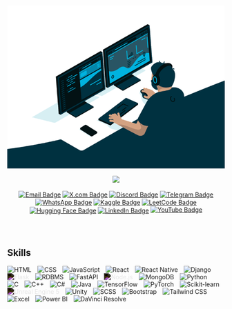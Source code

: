 <!---upper heading--->
<p align = "center">
<img src="ml.gif" alt="Machine Learning and Data Science">
</p>

<p align="center">
  <a href="https://github.com/AbdullahAlAlif"><img src="https://readme-typing-svg.herokuapp.com?lines=Hello+World;I'm+Alif;I+enjoy+coding,;Enthusiastic+about+ML;and+try+to+embrace+challenges;Always+eager+to+learn+and+adapt.&center=true&width=500&height=60&color=FFFFFF&background=000000"></a>
</p>




<p align="center">
<a href="mailto:alif126426@gmail.com" target="_blank"><img src="https://img.shields.io/badge/Email-D14836?style=for-the-badge&logo=gmail&logoColor=white" alt="Email Badge"  align="center"/></a>
<a href="https://x.com/TurussoTempest" target="_blank"><img src="https://img.shields.io/badge/X.com-1DA1F2?style=for-the-badge&logo=x&logoColor=white" alt="X.com Badge" align="center" /></a>
<a href="https://discordapp.com/users/805696667898347541" target="_blank"><img src="https://img.shields.io/badge/Discord-7289DA?style=for-the-badge&logo=discord&logoColor=white" alt="Discord Badge" align="center" /></a>
<a href="https://t.me/Abdullah_Al_Alif" target="_blank"><img src="https://img.shields.io/badge/Telegram-2CA5E0?style=for-the-badge&logo=telegram&logoColor=white" alt="Telegram Badge" align="center" /></a>
<a href="https://wa.me/8801533924031" target="_blank"><img src="https://img.shields.io/badge/WhatsApp-25D366?style=for-the-badge&logo=whatsapp&logoColor=white" alt="WhatsApp Badge" align="center"/></a>
<a href="https://www.kaggle.com/abdullahalalif" target="_blank"><img src="https://img.shields.io/badge/Kaggle-20BEFF?style=for-the-badge&logo=kaggle&logoColor=white" alt="Kaggle Badge" align="center" /></a>
<a href="https://leetcode.com/u/alif126426/" target="_blank"><img src="https://img.shields.io/badge/LeetCode-FFA116?style=for-the-badge&logo=leetcode&logoColor=white" alt="LeetCode Badge" align="center" /></a>
<a href="https://huggingface.co/AbdullahAlAlif" target="_blank"><img src="https://img.shields.io/badge/Hugging%20Face-FFAE0D?style=for-the-badge&logo=huggingface&logoColor=white" alt="Hugging Face Badge" align="center"/></a>
<a href="https://www.linkedin.com/in/abdullah-al-alif-580988340/" target="_blank"><img src="https://img.shields.io/badge/LinkedIn-0A66C2?style=for-the-badge&logo=linkedin&logoColor=white" alt="LinkedIn Badge" align="center"/></a>
<a href="https://www.youtube.com/watch?v=dQw4w9WgXcQ" target="_blank"><img src="https://img.shields.io/badge/YouTube-FF0000?style=for-the-badge&logo=youtube&logoColor=white" alt="YouTube Badge"/></a>


</p>
<br>
<br>


<!---skills--->
## Skills

<p align="left"> 
  <img src="https://cdn.jsdelivr.net/gh/devicons/devicon/icons/html5/html5-original.svg" alt="HTML" width="40" height="40" style="padding-right:10px;" /> 
<img src="https://cdn.jsdelivr.net/gh/devicons/devicon/icons/css3/css3-original.svg" alt="CSS" width="40" height="40" style="padding-right:10px;" /> 
<img src="https://cdn.jsdelivr.net/gh/devicons/devicon/icons/javascript/javascript-original.svg" alt="JavaScript" width="40" height="40" style="padding-right:10px;" />
<img src="https://cdn.jsdelivr.net/gh/devicons/devicon/icons/react/react-original.svg" alt="React" width="40" height="40" style="padding-right:10px;" />
<img src="https://img.icons8.com/ios/50/000000/react-native.png" alt="React Native" width="40" height="40" style="padding-right:10px;" />






<img src="https://cdn.jsdelivr.net/gh/devicons/devicon/icons/django/django-plain.svg" alt="Django" width="40" height="40" style="padding-right:10px;" />
<img src="https://cdn.jsdelivr.net/gh/devicons/devicon/icons/flask/flask-original.svg" alt="Flask" width="40" height="40" style="padding-right:10px; filter: invert(100%);" />
<img src="https://cdn.jsdelivr.net/gh/devicons/devicon/icons/mysql/mysql-original.svg" alt="RDBMS" width="40" height="40" style="padding-right:10px;" />
<img src="https://cdn.jsdelivr.net/gh/devicons/devicon/icons/fastapi/fastapi-original.svg" alt="FastAPI" width="40" height="40" style="padding-right:10px;" />
<img src="https://cdn.jsdelivr.net/gh/devicons/devicon/icons/nodejs/nodejs-original.svg" alt="Node.js" width="40" height="40" style="padding-right:10px; filter: invert(100%);" />
<img src="https://cdn.jsdelivr.net/gh/devicons/devicon/icons/mongodb/mongodb-original.svg" alt="MongoDB" width="40" height="40" style="padding-right:10px;" />

<img src="https://cdn.jsdelivr.net/gh/devicons/devicon/icons/python/python-original.svg" alt="Python" width="40" height="40" style="padding-right:10px;" /> 
<img src="https://cdn.jsdelivr.net/gh/devicons/devicon/icons/c/c-original.svg" alt="C" width="40" height="40" style="padding-right:10px;" /> 
<img src="https://cdn.jsdelivr.net/gh/devicons/devicon/icons/cplusplus/cplusplus-original.svg" alt="C++" width="40" height="40" style="padding-right:10px;" /> 
<img src="https://cdn.jsdelivr.net/gh/devicons/devicon/icons/csharp/csharp-original.svg" alt="C#" width="40" height="40" style="padding-right:10px;" /> 
<img src="https://cdn.jsdelivr.net/gh/devicons/devicon/icons/java/java-original.svg" alt="Java" width="40" height="40" style="padding-right:10px;" /> 

<img src="https://cdn.jsdelivr.net/gh/devicons/devicon/icons/tensorflow/tensorflow-original.svg" alt="TensorFlow" width="40" height="40" style="padding-right:10px;" /> 
<img src="https://cdn.jsdelivr.net/gh/devicons/devicon/icons/pytorch/pytorch-original.svg" alt="PyTorch" width="40" height="40" style="padding-right:10px;" />
<img src="https://upload.wikimedia.org/wikipedia/commons/0/05/Scikit_learn_logo_small.svg" alt="Scikit-learn" width="40" height="40" style="padding-right:10px;" />

<img src="https://cdn.jsdelivr.net/gh/devicons/devicon/icons/unrealengine/unrealengine-original.svg" alt="Unreal Engine 5" width="40" height="40" style="padding-right:10px; filter: invert(100%);" />
<img src="https://cdn.jsdelivr.net/gh/devicons/devicon/icons/unity/unity-original.svg" alt="Unity" width="40" height="40" style="padding-right:10px;" /> 

<img src="https://cdn.jsdelivr.net/gh/devicons/devicon/icons/sass/sass-original.svg" alt="SCSS" width="40" height="40" style="padding-right:10px;" />
<img src="https://cdn.jsdelivr.net/gh/devicons/devicon/icons/bootstrap/bootstrap-original.svg" alt="Bootstrap" width="40" height="40" style="padding-right:10px;" />
<img src="https://cdn.jsdelivr.net/gh/devicons/devicon/icons/tailwindcss/tailwindcss-original.svg" alt="Tailwind CSS" width="40" height="40" style="padding-right:10px;" />



<img src="https://logodownload.org/wp-content/uploads/2020/04/excel-logo-0.png" alt="Excel" width="40" height="40" style="padding-right:10px;" />

<img src="https://logos-world.net/wp-content/uploads/2022/02/Microsoft-Power-BI-Symbol.png" alt="Power BI" width="40" height="40" style="padding-right:10px;" />
<img src="https://toppng.com/public/uploads/preview/davinci-resolve-logo-11551057663wqlnlnkwym.png" alt="DaVinci Resolve" width="40" height="40" style="padding-right:10px;" />




</p>



<br />

